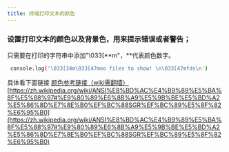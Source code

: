 ```yaml
---
title: 终端打印文本的颜色
---
```


### 设置打印文本的颜色以及背景色，用来提示错误或者警告；
只需要在打印的字符串中添加"\033[**m"，\*\*代表颜色数字。
```bash
 console.log('\033[34m\033[47mno files to show! \n\033[47mfds\n')
```
具体看下面链接
[颜色参考链接（wiki需翻墙）](https://zh.wikipedia.org/wiki/ANSI%E8%BD%AC%E4%B9%89%E5%BA%8F%E5%88%97#%E9%80%89%E6%8B%A9%E5%9B%BE%E5%BD%A2%E5%86%8D%E7%8E%B0%EF%BC%88SGR%EF%BC%89%E5%8F%82%E6%95%B0)
[https://zh.wikipedia.org/wiki/ANSI%E8%BD%AC%E4%B9%89%E5%BA%8F%E5%88%97#%E9%80%89%E6%8B%A9%E5%9B%BE%E5%BD%A2%E5%86%8D%E7%8E%B0%EF%BC%88SGR%EF%BC%89%E5%8F%82%E6%95%B0](https://zh.wikipedia.org/wiki/ANSI%E8%BD%AC%E4%B9%89%E5%BA%8F%E5%88%97#%E9%80%89%E6%8B%A9%E5%9B%BE%E5%BD%A2%E5%86%8D%E7%8E%B0%EF%BC%88SGR%EF%BC%89%E5%8F%82%E6%95%B0)
